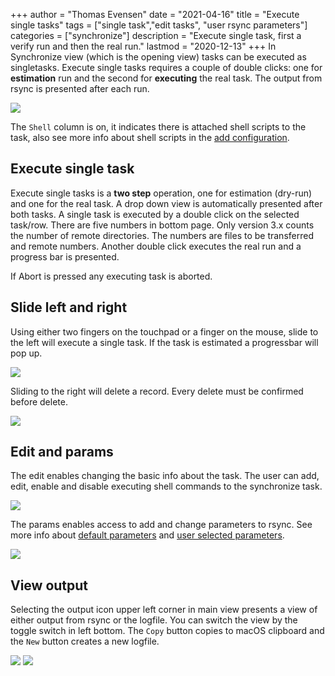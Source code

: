 +++
author = "Thomas Evensen"
date = "2021-04-16"
title =  "Execute single tasks"
tags = ["single task","edit tasks", "user rsync parameters"]
categories = ["synchronize"]
description = "Execute single task, first a verify run and then the real run."
lastmod = "2020-12-13"
+++
In Synchronize view (which is the opening view) tasks can be executed as singletasks. Execute single tasks requires a couple of double clicks: one for **estimation** run and the second for **executing** the real task. The output from rsync is presented after each run.

![](/images/RsyncOSX/master/synchronize/synchronize.png)

The `Shell` column is on, it indicates there is attached shell scripts to the task, also see more info about shell scripts in the [add configuration](/post/addconfigurations/).

## Execute single task

Execute single tasks is a **two step** operation, one for estimation (dry-run) and one for the real task. A drop down view is automatically presented after both tasks. A single task is executed by  a double click on the selected task/row. There are five numbers in bottom page. Only version 3.x counts the number of remote directories. The numbers are files to be transferred and remote numbers. Another double click executes the real run and a progress bar is presented.

If Abort is pressed any executing task is aborted.

## Slide left and right

Using either two fingers on the touchpad or a finger on the mouse, slide to the left will execute a single task. If the task is estimated a progressbar will pop up.

![](/images/RsyncOSX/master/singletask/executeleft.png)

Sliding to the right will delete a record. Every delete must be confirmed before delete.

![](/images/RsyncOSX/master/singletask/deleteright.png)


## Edit and params

The edit enables changing the basic info about the task. The user can add, edit, enable and disable executing shell commands to the synchronize task.

![](/images/RsyncOSX/master/singletask/edit.png)

The params enables access to add and change parameters to rsync. See more info about [default parameters](/post/rsyncparameters) and [user selected parameters](/post/userparameters/).

![](/images/RsyncOSX/master/userparameters/userparameters.png)

## View output

Selecting the output icon upper left corner in main view presents a view of either output from rsync or the logfile. You can switch the view by the toggle switch in left bottom. The `Copy` button copies to macOS clipboard and the `New` button creates a new logfile.

![](/images/RsyncOSX/master/singletask/rsyncoutput.png)
![](/images/RsyncOSX/master/singletask/logfile.png)
